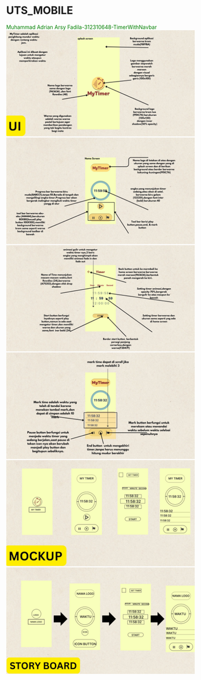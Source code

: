 # UTS_MOBILE
<span style="color:green;">Muhammad Adrian Arsy Fadila-312310648-TimerWithNavbar</span>
<img src="UI UX/1.jpg" alt="Deskripsi Gambar" > </br>
<img src="UI UX/2.jpg" alt="Deskripsi Gambar" > </br>
<img src="UI UX/3.jpg" alt="Deskripsi Gambar" > </br>
<img src="UI UX/4.jpg" alt="Deskripsi Gambar" > </br>
<img src="UI UX/5.jpg" alt="Deskripsi Gambar" > </br>
<img src="UI UX/6.jpg" alt="Deskripsi Gambar" > </br>
